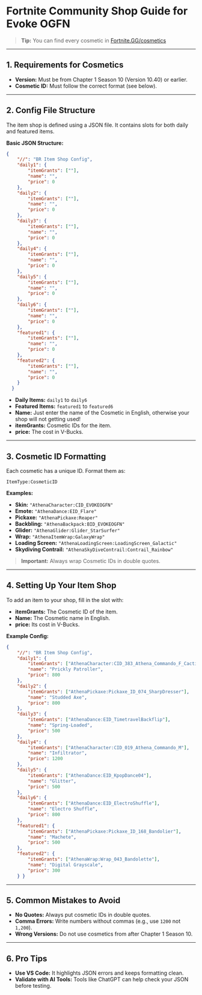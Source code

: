 # Fortnite Community Shop Guide for Evoke OGFN

> **Tip:** You can find every cosmetic in [Fortnite.GG/cosmetics](https://fortnite.gg/cosmetics)

---

## 1. Requirements for Cosmetics

- **Version:** Must be from Chapter 1 Season 10 (Version 10.40) or earlier.
- **Cosmetic ID:** Must follow the correct format (see below).

---

## 2. Config File Structure

The item shop is defined using a JSON file. It contains slots for both daily and featured items.

**Basic JSON Structure:**

```json
{
    "//": "BR Item Shop Config",
    "daily1": {
        "itemGrants": [""],
        "name": "",
        "price": 0
    },
    "daily2": {
        "itemGrants": [""],
        "name": "",
        "price": 0
    },
    "daily3": {
        "itemGrants": [""],
        "name": "",
        "price": 0
    },
    "daily4": {
        "itemGrants": [""],
        "name": "",
        "price": 0
    },
    "daily5": {
        "itemGrants": [""],
        "name": "",
        "price": 0
    },
    "daily6": {
        "itemGrants": [""],
        "name": "",
        "price": 0
    },
    "featured1": {
        "itemGrants": [""],
        "name": "",
        "price": 0
    },
    "featured2": {
        "itemGrants": [""],
        "name": "",
        "price": 0
    }
  }
```

- **Daily Items:** `daily1` to `daily6`
- **Featured Items:** `featured1` to `featured6`
- **Name:** Just enter the name of the Cosmetic in English, otherwise your shop will not getting used!
- **itemGrants:** Cosmetic IDs for the item.
- **price:** The cost in V-Bucks.

---

## 3. Cosmetic ID Formatting

Each cosmetic has a unique ID. Format them as:

```
ItemType:CosmeticID
```

**Examples:**

- **Skin:** `"AthenaCharacter:CID_EVOKEOGFN"`
- **Emote:** `"AthenaDance:EID_Flare"`
- **Pickaxe:** `"AthenaPickaxe:Reaper"`
- **Backbling:** `"AthenaBackpack:BID_EVOKEOGFN"`
- **Glider:** `"AthenaGlider:Glider_StarSurfer"`
- **Wrap:** `"AthenaItemWrap:GalaxyWrap"`
- **Loading Screen:** `"AthenaLoadingScreen:LoadingScreen_Galactic"`
- **Skydiving Contrail:** `"AthenaSkyDiveContrail:Contrail_Rainbow"`

> **Important:** Always wrap Cosmetic IDs in double quotes.

---

## 4. Setting Up Your Item Shop

To add an item to your shop, fill in the slot with:
- **itemGrants:** The Cosmetic ID of the item.
- **Name:** The Cosmetic name in English.
- **price:** Its cost in V-Bucks.

**Example Config:**

```json
{
    "//": "BR Item Shop Config",
    "daily1": {
        "itemGrants": ["AthenaCharacter:CID_383_Athena_Commando_F_Cacti"],
        "name": "Prickly Patroller",
        "price": 800
    },
    "daily2": {
        "itemGrants": ["AthenaPickaxe:Pickaxe_ID_074_SharpDresser"],
        "name": "Studded Axe",
        "price": 800
    },
    "daily3": {
        "itemGrants": ["AthenaDance:EID_TimetravelBackflip"],
        "name": "Spring-Loaded",
        "price": 500
    },
    "daily4": {
        "itemGrants": ["AthenaCharacter:CID_019_Athena_Commando_M"],
        "name": "Infiltrator",
        "price": 1200
    },
    "daily5": {
        "itemGrants": ["AthenaDance:EID_KpopDance04"],
        "name": "Glitter",
        "price": 500
    },
    "daily6": {
        "itemGrants": ["AthenaDance:EID_ElectroShuffle"],
        "name": "Electro Shuffle",
        "price": 800
    },
    "featured1": {
        "itemGrants": ["AthenaPickaxe:Pickaxe_ID_168_Bandolier"],
        "name": "Machete",
        "price": 500
    },
    "featured2": {
        "itemGrants": ["AthenaWrap:Wrap_043_Bandolette"],
        "name": "Digital Grayscale",
        "price": 300
    } }
```
---

## 5. Common Mistakes to Avoid

- **No Quotes:** Always put cosmetic IDs in double quotes.
- **Comma Errors:** Write numbers without commas (e.g., use `1200` not `1,200`).
- **Wrong Versions:** Do not use cosmetics from after Chapter 1 Season 10.

---

## 6. Pro Tips

- **Use VS Code:** It highlights JSON errors and keeps formatting clean.
- **Validate with AI Tools:** Tools like ChatGPT can help check your JSON before testing.
